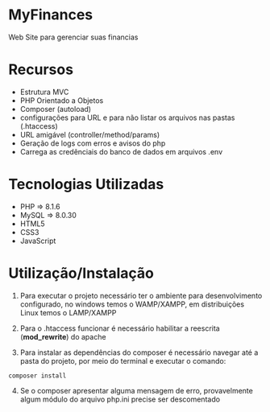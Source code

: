 # MyFinances
Web Site para gerenciar suas financias

# Recursos
* Estrutura MVC
* PHP Orientado a Objetos
* Composer (autoload)
* configurações para URL e para não listar os arquivos nas pastas (.htaccess)
* URL amigável (controller/method/params)
* Geração de logs com erros e avisos do php
* Carrega as credênciais do banco de dados em arquivos .env

# Tecnologias Utilizadas
* PHP   => 8.1.6
* MySQL => 8.0.30
* HTML5
* CSS3
* JavaScript

# Utilização/Instalação

1. Para executar o projeto necessário ter o ambiente para desenvolvimento configurado, no windows temos o WAMP/XAMPP, em distribuições Linux temos o LAMP/XAMPP

2. Para o .htaccess funcionar é necessário habilitar a reescrita (**mod_rewrite**) do apache

3. Para instalar as dependências do composer é necessário navegar até a pasta do projeto, por meio do terminal e executar o comando: 
~~~
composer install
~~~

4. Se o composer apresentar alguma mensagem de erro, provavelmente algum módulo do arquivo php.ini precise ser descomentado